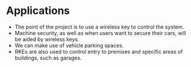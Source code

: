 # Applications
* The point of the project is to use a wireless key to control the system.
* Machine security, as well as when users want to secure their cars, will be aided by wireless keys.
* We can make use of vehicle parking spaces.
* RKEs are also used to control entry to premises and specific areas of buildings, such as garages.
